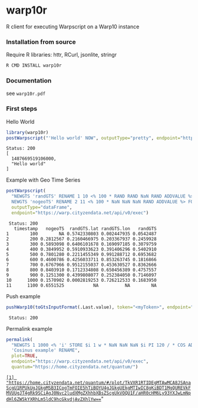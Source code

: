 # warp10r #

R client for executing Warpscript on a Warp10 instance

### Installation from source ###

Require R libraries: httr, RCurl, jsonlite, stringr

```bash
R CMD INSTALL warp10r
```

### Documentation ###

see `warp10r.pdf`


### First steps ###

Hello World

```R
library(warp10r)
postWarpscript("'Hello world' NOW", outputType="pretty", endpoint="https://warp.cityzendata.net/api/v0/exec")
```

```out
Status: 200
[
  1487669519106000,
  "Hello world"
]
```

Example with Geo Time Series

```R
postWarpscript(
  "NEWGTS 'randGTS' RENAME 1 10 <% 100 * RAND RAND NaN RAND ADDVALUE %> FOR
  NEWGTS 'nogeoTS' RENAME 2 11 <% 100 * NaN NaN NaN RAND ADDVALUE %> FOR",
  outputType="dataFrame",
  endpoint="https://warp.cityzendata.net/api/v0/exec")
```

```out
 Status: 200
   timestamp   nogeoTS  randGTS.lat randGTS.lon   randGTS
1        100        NA 0.5742330803 0.002447935 0.0542487
2        200 0.2812567 0.2160466975 0.203367937 0.2459928
3        300 0.5893098 0.6406101678 0.169097185 0.3079759
4        400 0.3849952 0.5910933623 0.391406296 0.5402910
5        500 0.7801280 0.2211455349 0.991288712 0.6953682
6        600 0.4600786 0.4256033711 0.853263745 0.1816866
7        700 0.6767966 0.9512155037 0.453630527 0.8362666
8        800 0.8403910 0.1712334808 0.650456389 0.4757557
9        900 0.1251300 0.4399808077 0.252384050 0.7146097
10      1000 0.1570902 0.0002819253 0.726212533 0.1683950
11      1100 0.6551525           NA          NA        NA
```

Push example

```R
pushWarp10(toGtsInputFormat(.Last.value), token="<myToken>", endpoint="http://<myEndpoint>/api/v0/update")
```

```out
 Status: 200
```

Permalink example

```R
permalink(
  "NEWGTS 1 1000 <% 'i' STORE $i 1 w * NaN NaN NaN $i PI 120 / * COS ADDVALUE %> FOR
  'Cosinus example' RENAME",
  plot=TRUE,
  endpoint="https://warp.cityzendata.net/api/v0/exec",
  quantum="https://home.cityzendata.net/quantum/")
```

[`[1] "https://home.cityzendata.net/quantum/#/plot/TkVXR1RTIDEgMTAwMCA8JSAnaScgU1RPUkUgJGkgMSB3ICogTmFOIE5hTiBOYU4gJGkgUEkgMTIwIC8gKiBDT1MgQUREVkFMVUUgJT4gRk9SCiAgJ0Nvc2ludXMgZXhhbXBsZScgUkVOQU1F/aHR0cHM6Ly93YXJwLmNpdHl6ZW5kYXRhLm5ldC9hcGkvdjAvZXhlYw==`](https://home.cityzendata.net/quantum/#/plot/TkVXR1RTIDEgMTAwMCA8JSAnaScgU1RPUkUgJGkgMSB3ICogTmFOIE5hTiBOYU4gJGkgUEkgMTIwIC8gKiBDT1MgQUREVkFMVUUgJT4gRk9SCiAgJ0Nvc2ludXMgZXhhbXBsZScgUkVOQU1F/aHR0cHM6Ly93YXJwLmNpdHl6ZW5kYXRhLm5ldC9hcGkvdjAvZXhlYw==)"
